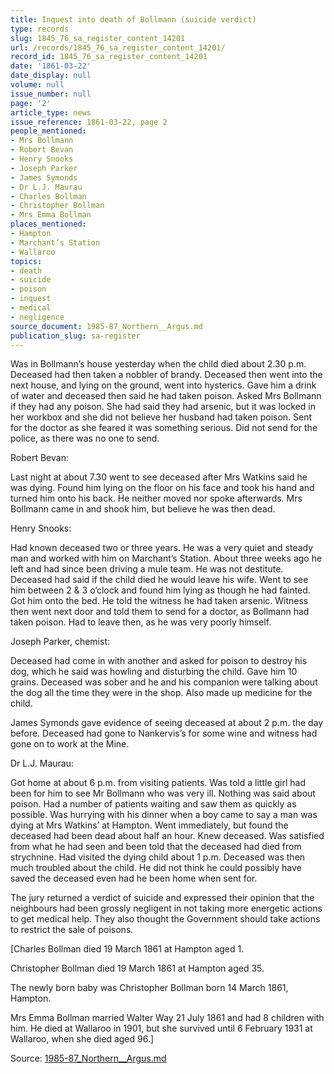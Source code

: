 ```yaml
---
title: Inquest into death of Bollmann (suicide verdict)
type: records
slug: 1845_76_sa_register_content_14201
url: /records/1845_76_sa_register_content_14201/
record_id: 1845_76_sa_register_content_14201
date: '1861-03-22'
date_display: null
volume: null
issue_number: null
page: '2'
article_type: news
issue_reference: 1861-03-22, page 2
people_mentioned:
- Mrs Bollmann
- Robert Bevan
- Henry Snooks
- Joseph Parker
- James Symonds
- Dr L.J. Maurau
- Charles Bollman
- Christopher Bollman
- Mrs Emma Bollman
places_mentioned:
- Hampton
- Marchant’s Station
- Wallaroo
topics:
- death
- suicide
- poison
- inquest
- medical
- negligence
source_document: 1985-87_Northern__Argus.md
publication_slug: sa-register
---
```


Was in Bollmann’s house yesterday when the child died about 2.30 p.m.  Deceased had then taken a nobbler of brandy.  Deceased then went into the next house, and lying on the ground, went into hysterics.  Gave him a drink of water and deceased then said he had taken poison.  Asked Mrs Bollmann if they had any poison.  She had said they had arsenic, but it was locked in her workbox and she did not believe her husband had taken poison.  Sent for the doctor as she feared it was something serious.  Did not send for the police, as there was no one to send.

Robert Bevan:

Last night at about 7.30 went to see deceased after Mrs Watkins said he was dying.  Found him lying on the floor on his face and took his hand and turned him onto his back.  He neither moved nor spoke afterwards.  Mrs Bollmann came in and shook him, but believe he was then dead.

Henry Snooks:

Had known deceased two or three years.  He was a very quiet and steady man and worked with him on Marchant’s Station.  About three weeks ago he left and had since been driving a mule team.  He was not destitute.  Deceased had said if the child died he would leave his wife.  Went to see him between 2 & 3 o’clock and found him lying as though he had fainted.  Got him onto the bed.  He told the witness he had taken arsenic.  Witness then went next door and told them to send for a doctor, as Bollmann had taken poison.  Had to leave then, as he was very poorly himself.

Joseph Parker, chemist:

Deceased had come in with another and asked for poison to destroy his dog, which he said was howling and disturbing the child.  Gave him 10 grains.  Deceased was sober and he and his companion were talking about the dog all the time they were in the shop.  Also made up medicine for the child.

James Symonds gave evidence of seeing deceased at about 2 p.m. the day before.  Deceased had gone to Nankervis’s for some wine and witness had gone on to work at the Mine.

Dr L.J. Maurau:

Got home at about 6 p.m. from visiting patients.  Was told a little girl had been for him to see Mr Bollmann who was very ill.  Nothing was said about poison. Had a number of patients waiting and saw them as quickly as possible.  Was hurrying with his dinner when a boy came to say a man was dying at Mrs Watkins’ at Hampton.  Went immediately, but found the deceased had been dead about half an hour.  Knew deceased.  Was satisfied from what he had seen and been told that the deceased had died from strychnine.  Had visited the dying child about 1 p.m.  Deceased was then much troubled about the child.  He did not think he could possibly have saved the deceased even had he been home when sent for.

The jury returned a verdict of suicide and expressed their opinion that the neighbours had been grossly negligent in not taking more energetic actions to get medical help.  They also thought the Government should take actions to restrict the sale of poisons.

[Charles Bollman died 19 March 1861 at Hampton aged 1.

Christopher Bollman died 19 March 1861 at Hampton aged 35.

The newly born baby was Christopher Bollman born 14 March 1861, Hampton.

Mrs Emma Bollman married Walter Way 21 July 1861 and had 8 children with him.  He died at Wallaroo in 1901, but she survived until 6 February 1931 at Wallaroo, when she died aged 96.]

Source: [1985-87_Northern__Argus.md](/downloads/markdown/1985-87_Northern__Argus.md)
